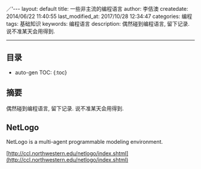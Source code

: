 











／‘---
layout: default
title: 一些非主流的编程语言
author: 李佶澳
createdate: 2014/06/22 11:40:55
last_modified_at: 2017/10/28 12:34:47
categories: 编程
tags: 基础知识
keywords: 编程语言
description: 偶然碰到编程语言, 留下记录. 说不准某天会用得到.

---

## 目录
* auto-gen TOC:
{:toc}

## 摘要

偶然碰到编程语言, 留下记录. 说不准某天会用得到.

## NetLogo

NetLogo is a multi-agent programmable modeling environment.

[http://ccl.northwestern.edu/netlogo/index.shtml](http://ccl.northwestern.edu/netlogo/index.shtml)
